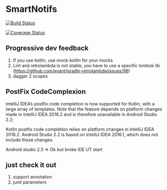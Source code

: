 # SmartNotifs
[![Build Status](https://travis-ci.org/laurentlr/smartNotif.svg?branch=dev)](https://travis-ci.org/laurentlr/smartNotif)

[![Coverage Status](https://coveralls.io/repos/github/laurentlr/smartNotif/badge.svg?branch=dev)](https://coveralls.io/github/laurentlr/smartNotif?branch=dev)

Progressive dev feedback
----------------------
1. If you use kotlin, use mock-kotlin for your mocks
2. Lint and retrolambda is not stable, you have to use a specific lombok lib (https://github.com/evant/gradle-retrolambda/issues/96)
3. dagger 2 scopes

PostFix CodeComplexion
----------------------

IntelliJ IDEA’s postfix code completion is now supported for Kotlin, with a large array of templates.
 Note that the feature depends on platform changes made in IntelliJ IDEA 2016.2 and is therefore unavailable in Android Studio 2.2;

Kotlin postfix code completion relies on platform changes in IntelliJ IDEA 2016.2.
 Android Studio 2.2 is based on IntelliJ IDEA 2016.1,
 which does not include those changes.
 
 Android studio 2.3 => Ok but broke IDE UT start


just check it out
----------------------

1. support annotation 
2. junit parameters
